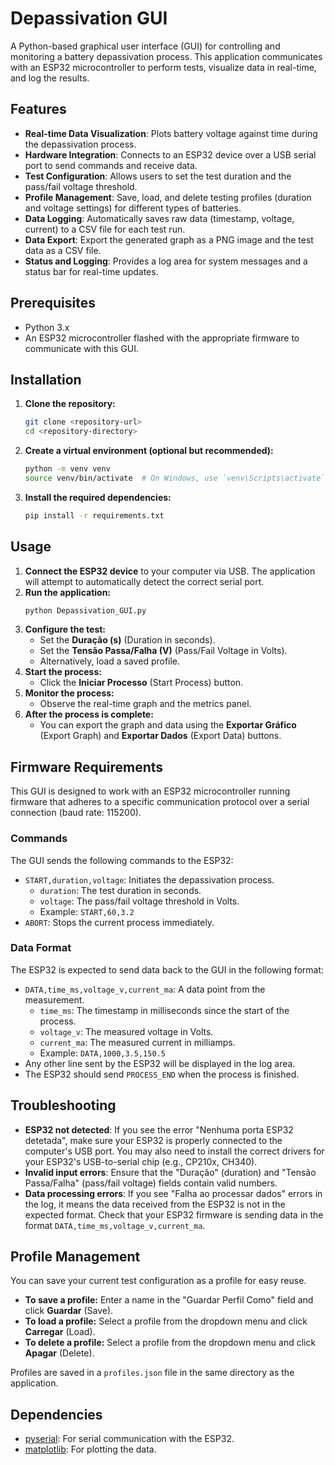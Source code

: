 # Depassivation GUI

A Python-based graphical user interface (GUI) for controlling and monitoring a battery depassivation process. This application communicates with an ESP32 microcontroller to perform tests, visualize data in real-time, and log the results.

## Features

*   **Real-time Data Visualization**: Plots battery voltage against time during the depassivation process.
*   **Hardware Integration**: Connects to an ESP32 device over a USB serial port to send commands and receive data.
*   **Test Configuration**: Allows users to set the test duration and the pass/fail voltage threshold.
*   **Profile Management**: Save, load, and delete testing profiles (duration and voltage settings) for different types of batteries.
*   **Data Logging**: Automatically saves raw data (timestamp, voltage, current) to a CSV file for each test run.
*   **Data Export**: Export the generated graph as a PNG image and the test data as a CSV file.
*   **Status and Logging**: Provides a log area for system messages and a status bar for real-time updates.

## Prerequisites

*   Python 3.x
*   An ESP32 microcontroller flashed with the appropriate firmware to communicate with this GUI.

## Installation

1.  **Clone the repository:**
    ```bash
    git clone <repository-url>
    cd <repository-directory>
    ```

2.  **Create a virtual environment (optional but recommended):**
    ```bash
    python -m venv venv
    source venv/bin/activate  # On Windows, use `venv\Scripts\activate`
    ```

3.  **Install the required dependencies:**
    ```bash
    pip install -r requirements.txt
    ```

## Usage

1.  **Connect the ESP32 device** to your computer via USB. The application will attempt to automatically detect the correct serial port.
2.  **Run the application:**
    ```bash
    python Depassivation_GUI.py
    ```
3.  **Configure the test:**
    *   Set the **Duração (s)** (Duration in seconds).
    *   Set the **Tensão Passa/Falha (V)** (Pass/Fail Voltage in Volts).
    *   Alternatively, load a saved profile.
4.  **Start the process:**
    *   Click the **Iniciar Processo** (Start Process) button.
5.  **Monitor the process:**
    *   Observe the real-time graph and the metrics panel.
6.  **After the process is complete:**
    *   You can export the graph and data using the **Exportar Gráfico** (Export Graph) and **Exportar Dados** (Export Data) buttons.

## Firmware Requirements

This GUI is designed to work with an ESP32 microcontroller running firmware that adheres to a specific communication protocol over a serial connection (baud rate: 115200).

### Commands

The GUI sends the following commands to the ESP32:

*   `START,duration,voltage`: Initiates the depassivation process.
    *   `duration`: The test duration in seconds.
    *   `voltage`: The pass/fail voltage threshold in Volts.
    *   Example: `START,60,3.2`
*   `ABORT`: Stops the current process immediately.

### Data Format

The ESP32 is expected to send data back to the GUI in the following format:

*   `DATA,time_ms,voltage_v,current_ma`: A data point from the measurement.
    *   `time_ms`: The timestamp in milliseconds since the start of the process.
    *   `voltage_v`: The measured voltage in Volts.
    *   `current_ma`: The measured current in milliamps.
    *   Example: `DATA,1000,3.5,150.5`
*   Any other line sent by the ESP32 will be displayed in the log area.
*   The ESP32 should send `PROCESS_END` when the process is finished.

## Troubleshooting

*   **ESP32 not detected**: If you see the error "Nenhuma porta ESP32 detetada", make sure your ESP32 is properly connected to the computer's USB port. You may also need to install the correct drivers for your ESP32's USB-to-serial chip (e.g., CP210x, CH340).
*   **Invalid input errors**: Ensure that the "Duração" (duration) and "Tensão Passa/Falha" (pass/fail voltage) fields contain valid numbers.
*   **Data processing errors**: If you see "Falha ao processar dados" errors in the log, it means the data received from the ESP32 is not in the expected format. Check that your ESP32 firmware is sending data in the format `DATA,time_ms,voltage_v,current_ma`.

## Profile Management

You can save your current test configuration as a profile for easy reuse.

*   **To save a profile:** Enter a name in the "Guardar Perfil Como" field and click **Guardar** (Save).
*   **To load a profile:** Select a profile from the dropdown menu and click **Carregar** (Load).
*   **To delete a profile:** Select a profile from the dropdown menu and click **Apagar** (Delete).

Profiles are saved in a `profiles.json` file in the same directory as the application.

## Dependencies

*   [pyserial](https://pyserial.readthedocs.io/): For serial communication with the ESP32.
*   [matplotlib](https://matplotlib.org/): For plotting the data.
